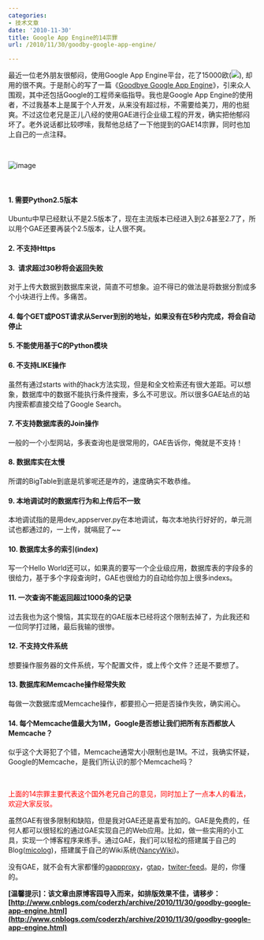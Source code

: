 ```yaml
---
categories:
- 技术文章
date: '2010-11-30'
title: Google App Engine的14宗罪
url: /2010/11/30/goodby-google-app-engine/

---
```



最近一位老外朋友很郁闷，使用Google App Engine平台，花了15000欧(![](http://www.cnblogs.com/Emoticons/QQ/01.gif)), 却用的很不爽。于是耐心的写了一篇《[Goodbye Google App Engine](http://www.carlosble.com/?p=719)》，引来众人围观，其中还包括Google的工程师亲临指导。我也是Google App Engine的使用者，不过我基本上是属于个人开发，从来没有超过标，不需要给美刀，用的也挺爽。不过这位老兄是正儿八经的使用GAE进行企业级工程的开发，确实把他郁闷坏了。老外说话都比较啰嗦，我帮他总结了一下他提到的GAE14宗罪，同时也加上自己的一点注释。

&nbsp;

![image](http://images.cnblogs.com/cnblogs_com/coderzh/Windows-Live-Writer/a06c36f0ed3d_930/image_thumb.png "image")

&nbsp;

#### 1. 需要Python2.5版本

Ubuntu中早已经默认不是2.5版本了，现在主流版本已经进入到2.6甚至2.7了，所以用个GAE还要再装个2.5版本，让人很不爽。

#### 2. 不支持Https

#### 3.&nbsp; 请求超过30秒将会返回失败

对于上传大数据到数据库来说，简直不可想象。迫不得已的做法是将数据分割成多个小块进行上传。多痛苦。

#### 4. 每个GET或POST请求从Server到别的地址，如果没有在5秒内完成，将会自动停止

#### 5. 不能使用基于C的Python模块

#### 6. 不支持LIKE操作

虽然有通过starts with的hack方法实现，但是和全文检索还有很大差距。可以想象，数据库中的数据不能执行条件搜索，多么不可思议。所以很多GAE站点的站内搜索都直接交给了Google Search。

#### 7. 不支持数据库表的Join操作

一般的一个小型网站，多表查询也是很常用的，GAE告诉你，俺就是不支持！

#### 8. 数据库实在太慢

所谓的BigTable到底是坑爹呢还是咋的，速度确实不敢恭维。

#### 9. 本地调试时的数据库行为和上传后不一致

本地调试指的是用dev_appserver.py在本地调试，每次本地执行好好的，单元测试也都通过的，一上传，就嗝屁了~~

#### 10. 数据库太多的索引(index)

写一个Hello World还可以，如果真的要写一个企业级应用，数据库表的字段多的很给力，基于多个字段查询时，GAE也很给力的自动给你加上很多indexs。

#### 11. 一次查询不能返回超过1000条的记录

过去我也为这个懊恼，其实现在的GAE版本已经将这个限制去掉了，为此我还和一位同学打过赌，最后我输的很惨。

#### 12. 不支持文件系统

想要操作服务器的文件系统，写个配置文件，或上传个文件？还是不要想了。

#### 13. 数据库和Memcache操作经常失败

每做一次数据库或Memcache操作，都要担心一把是否操作失败，确实闹心。

#### 14. 每个Memcache值最大为1M，Google是否想让我们把所有东西都放人Memcache？

似乎这个大哥犯了个错，Memcache通常大小限制也是1M。不过，我确实怀疑，Google的Memcache，是我们所认识的那个Memcache吗？

&nbsp;

<span style="color: red;">上面的14宗罪主要代表这个国外老兄自己的意见，同时加上了一点本人的看法，欢迎大家反驳。</span>

虽然GAE有很多限制和缺陷，但是我对GAE还是喜爱有加的。GAE是免费的，任何人都可以很轻松的通过GAE实现自己的Web应用。比如，做一些实用的小工具，实现一个博客程序来练手。通过GAE，我们可以轻松的搭建属于自己的Blog([micolog](http://micolog.xuming.net/zh-cn))，搭建属于自己的Wiki系统([NancyWiki](http://code.google.com/p/nancywiki/))。

没有GAE，就不会有大家都懂的[gappproxy](http://www.cnblogs.com/coderzh/admin/www.williamlong.info/archives/1697.html)，[gtap](http://code.google.com/p/gtap/)，[twiter-feed](http://code.google.com/p/twitter-feed/)。是的，你懂的。

**[温馨提示]：该文章由原博客园导入而来，如排版效果不佳，请移步：[http://www.cnblogs.com/coderzh/archive/2010/11/30/goodby-google-app-engine.html](http://www.cnblogs.com/coderzh/archive/2010/11/30/goodby-google-app-engine.html)**